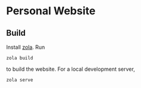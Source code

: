 # Personal Website

## Build

Install [zola](https://www.getzola.org/). Run

```console
zola build
```

to build the website. For a local development server,

```console
zola serve
```
